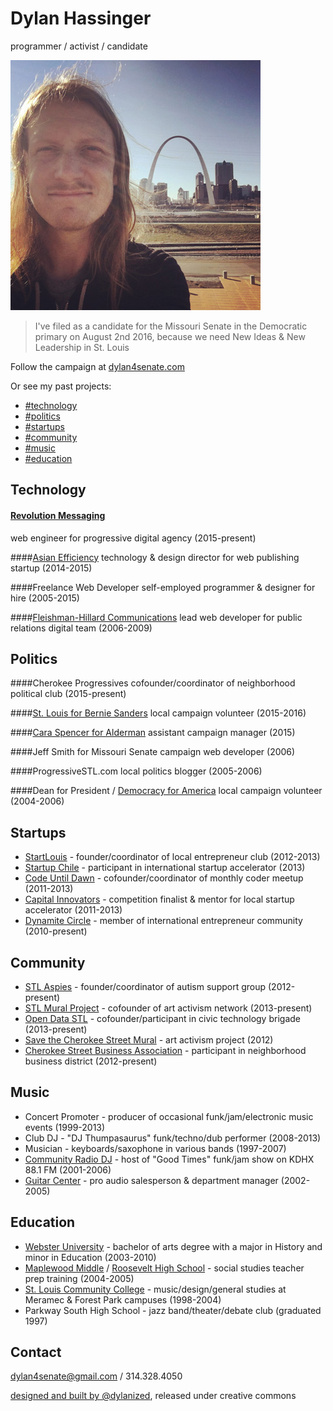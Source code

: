 # Dylan Hassinger

programmer / activist / candidate

[![Dylan Hassinger - programmer, activist, candidate for Missouri Senate (5th District)](img/dylanhassinger_sm.jpg)](img/dylanhassinger.jpg "Dylan Hassinger")

> I've filed as a candidate for the Missouri Senate in the Democratic primary on August 2nd 2016, because we need New Ideas & New Leadership in St. Louis

Follow the campaign at [dylan4senate.com](http://dylan4senate.com)

Or see my past projects:

*   [#technology](#technology)
*   [#politics](#politics)
*   [#startups](#startups)
*   [#community](#community)
*   [#music](#music)
*   [#education](#education)

## Technology

#### [Revolution Messaging](http://revolutionmessaging.com)
web engineer for progressive digital agency (2015-present)

####[Asian Efficiency](http://asianefficiency.com)
technology & design director for web publishing startup (2014-2015)

####Freelance Web Developer
self-employed programmer & designer for hire (2005-2015)

####[Fleishman-Hillard Communications](http://fleishmanhillard.com)
lead web developer for public relations digital team (2006-2009)

## Politics

####Cherokee Progressives
cofounder/coordinator of neighborhood political club (2015-present)

####[St. Louis for Bernie Sanders](http://stl4bernie.com)
local campaign volunteer (2015-2016)

####[Cara Spencer for Alderman](http://cara-spencer.com)
assistant campaign manager (2015)

####Jeff Smith for Missouri Senate
campaign web developer (2006)

####ProgressiveSTL.com
local politics blogger (2005-2006)

####Dean for President / [Democracy for America](http://www.democracyforamerica.com/)
local campaign volunteer (2004-2006)

## Startups

*   [StartLouis](http://meetup.com/startlouis) - founder/coordinator of local entrepreneur club (2012-2013)
*   [Startup Chile](http://startupchile.org) - participant in international startup accelerator (2013)
*   [Code Until Dawn](http://www.meetup.com/codeuntildawn-stlouis/) - cofounder/coordinator of monthly coder meetup (2011-2013)
*   [Capital Innovators](http://capitalinnovators.com) - competition finalist & mentor for local startup accelerator (2011-2013)
*   [Dynamite Circle](http://about.dynamitecircle.com) - member of international entrepreneur community (2010-present)

## Community

*   [STL Aspies](http://meetup.com/stl-aspies) - founder/coordinator of autism support group (2012-present)
*   [STL Mural Project](https://www.facebook.com/groups/stlmuralproject/) - cofounder of art activism network (2013-present)
*   [Open Data STL](http://meetup.com/open-data-stl) - cofounder/participant in civic technology brigade (2013-present)
*   [Save the Cherokee Street Mural](https://www.facebook.com/Save-the-Cherokee-Street-Mural-176146689106119/?fref=ts) - art activism project (2012)
*   [Cherokee Street Business Association](http://cherokeestreetnews.com) - participant in neighborhood business district (2012-present)

## Music

*   Concert Promoter - producer of occasional funk/jam/electronic music events (1999-2013)
*   Club DJ - "DJ Thumpasaurus" funk/techno/dub performer (2008-2013)
*   Musician - keyboards/saxophone in various bands (1997-2007)
*   [Community Radio DJ](http://kdhx.org) - host of "Good Times" funk/jam show on KDHX 88.1 FM (2001-2006)
*   [Guitar Center](http://guitarcenter.com) - pro audio salesperson & department manager (2002-2005)

## Education

*   [Webster University](http://webster.edu) - bachelor of arts degree with a major in History and minor in Education (2003-2010)
*   [Maplewood Middle](http://mrhschools.net/) / [Roosevelt High School](http://www.slps.org/Page/8744) - social studies teacher prep training (2004-2005)
*   [St. Louis Community College](http://stlcc.edu) - music/design/general studies at Meramec & Forest Park campuses (1998-2004)
*   Parkway South High School - jazz band/theater/debate club (graduated 1997)

## Contact

[](http://instagram.com/dylan4senate)[](http://twitter.com/dylanized)[](http://github.com/dylanized)[](http://dribbble.com/dylanized)[](http://stackoverflow.com/users/447186/dylanized)[](https://www.facebook.com/profile.php?id=100000192700579)

[dylan4senate@gmail.com](mailto:dylan4senate@gmail.com) / 314.328.4050

[designed and built by @dylanized](http://github.com/dylanized/resume), released under creative commons